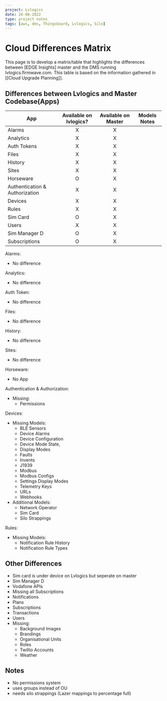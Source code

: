```yaml
---
project: Lvlogics
date: 26-08-2022
type: project notes
tags: [aws, dms, Thingsboard, Lvlogics, Silo]
---
```


# Cloud Differences Matrix
This page is to develop a matrix/table that highlights the differences between [EDGE Insights] master and the DMS running lvlogics.firmwave.com. This table is based on the information gathered in [[Cloud Upgrade Planning]].

## Differences between Lvlogics and Master Codebase(Apps)

| App                            | Available on lvlogics? | Available on Master | Models Notes |
| ------------------------------ |:----------------------:|:-------------------:| ------------ |
| Alarms                         |           X            |          X          |              |
| Analytics                      |           X            |          X          |              |
| Auth Tokens                    |           X            |          X          |              |
| Files                          |           X            |          X          |              |
| History                        |           X            |          X          |              |
| Sites                          |           X            |          X          |              |
| Horseware                      |           O            |          X          |              |
| Authentication & Authorization |           X            |          X          |              |
| Devices                        |           X            |          X          |              |
| Rules                          |           X            |          X          |              |
| Sim Card                       |           O            |          X          |              |
| Users                          |           X            |          X          |              |
| Sim Manager D                  |           O            |          X          |              |
| Subscriptions                  |           O            |          X          |              |


Alarms:
- No difference

Analytics:
- No difference

Auth Token:
- No difference

Files:
- No difference

History:
- No difference

Sites:
- No difference

Horseware:
- No App

Authentication & Authorization:
- Missing:
	- Permissions

Devices:
- Missing Models:
	- BLE Sensors
	- Device Alarms
	- Device Configuration 
	- Device Mode State,
	- Display Modes
	- Faults
	- Invents
	- J1939
	- Modbus
	- Modbus Configs
	- Settings Display Modes
	- Telemetry Keys
	- URLs
	- Webhooks
- Additional Models:
	- Network Operator
	- Sim Card
	- Silo Strappings

Rules: 
- Missing Models:
	- Notification Rule History
	- Notification Rule Types

## Other Differences
- Sim card is under device on Lvlogics but seperate on master
- Sim Manager D
- Vodafone APIs
- Missing all Subscriptions
- Notifications
- Plans
- Subscriptions
- Transactions
- Users
- Missing:
	- Background Images
	- Brandings
	- Organisational Units
	- Roles
	- Twillio Accounts
	- Weather

## Notes
- No permissions system
- uses groups instead of OU 
- needs silo strappings (Lazer mappings to percentage full)

